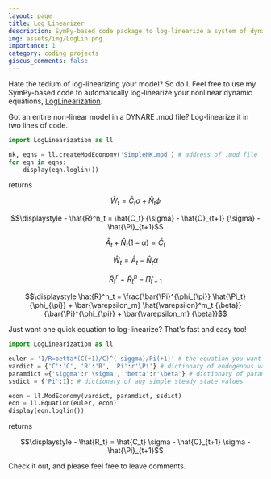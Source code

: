 ```yaml
---
layout: page
title: Log Linearizer
description: SymPy-based code package to log-linearize a system of dynamic equations. 
img: assets/img/LogLin.png
importance: 1
category: coding projects
giscus_comments: false
---
```


Hate the tedium of log-linearizing your model? 
So do I. 
Feel free to use my SymPy-based code to automatically log-linearize your nonlinear dynamic equations, [LogLinearization](https://github.com/vasudeva-ram/LogLinearization).

Got an entire non-linear model in a DYNARE .mod file?
Log-linearize it in two lines of code.

```python
import LogLinearization as ll

nk, eqns = ll.createModEconomy('SimpleNK.mod') # address of .mod file
for eqn in eqns: 
    display(eqn.loglin())
```
returns

$$\displaystyle \hat{W}_t = \hat{C}_t {\sigma} + \hat{N}_t {\phi}$$



$$\displaystyle - \hat{R}^n_t = \hat{C_t} {\sigma} - \hat{C}_{t+1} {\sigma} - \hat{\Pi}_{t+1}$$



$$\displaystyle \hat{A}_t + \hat{N}_t \left(1 - {\alpha}\right) = \hat{C}_t$$



$$\displaystyle \hat{W}_t = \hat{A}_t - \hat{N}_t {\alpha}$$



$$\displaystyle \hat{R}^r_t = \hat{R}^n_t - \hat{\Pi}_{t+1}$$



$$\displaystyle \hat{R}^n_t = \frac{\bar{\Pi}^{\phi_{\pi}} \hat{\Pi_t} {\phi_{\pi}} + \bar{\varepsilon_m} \hat{\varepsilon}^m_t {\beta}}{\bar{\Pi}^{\phi_{\pi}} + \bar{\varepsilon_m} {\beta}}$$





Just want one quick equation to log-linearize?
That's fast and easy too!

```python
import LogLinearization as ll

euler = '1/R=betta*(C(+1)/C)^(-siggma)/Pi(+1)' # the equation you want to log-linearize
vardict = {'C':'C', 'R':'R', 'Pi':r'\Pi'} # dictionary of endogenous variables, with their TeX representations
paramdict ={'siggma':r'\sigma', 'betta':r'\beta'} # dictionary of parameters, with their TeX representations
ssdict = {'Pi':1}; # dictionary of any simple steady state values

econ = ll.ModEconomy(vardict, paramdict, ssdict)
eqn = ll.Equation(euler, econ)
display(eqn.loglin())
```
returns

$$\displaystyle - \hat{R_t} = \hat{C_t} \sigma - \hat{C}_{t+1} \sigma - \hat{\Pi}_{t+1}$$

Check it out, and please feel free to leave comments.
